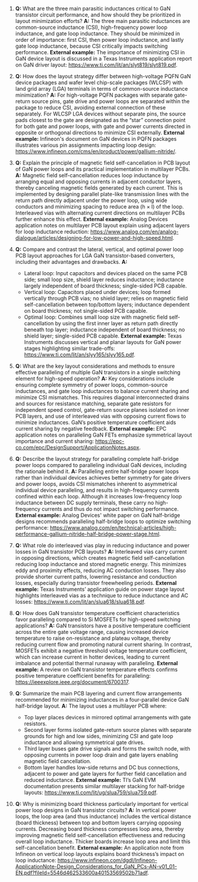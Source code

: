 1. **Q:** What are the three main parasitic inductances critical to GaN transistor circuit performance, and how should they be prioritized in layout minimization efforts?
   **A:** The three main parasitic inductances are common-source inductance (CSI), high-frequency power loop inductance, and gate loop inductance. They should be minimized in order of importance: first CSI, then power loop inductance, and lastly gate loop inductance, because CSI critically impacts switching performance.
   **External example:** The importance of minimizing CSI in GaN device layout is discussed in a Texas Instruments application report on GaN driver layout: https://www.ti.com/lit/an/slyt819/slyt819.pdf.

2. **Q:** How does the layout strategy differ between high-voltage PQFN GaN device packages and wafer level chip-scale packages (WLCSP) with land grid array (LGA) terminals in terms of common-source inductance minimization?
   **A:** For high-voltage PQFN packages with separate gate-return source pins, gate drive and power loops are separated within the package to reduce CSI, avoiding external connection of these separately. For WLCSP LGA devices without separate pins, the source pads closest to the gate are designated as the “star” connection point for both gate and power loops, with gate and power currents directed in opposite or orthogonal directions to minimize CSI externally.
   **External example:** Infineon's document on GaN devices in PQFN packages illustrates various pin assignments impacting loop design: https://www.infineon.com/cms/en/product/power/gallium-nitride/.

3. **Q:** Explain the principle of magnetic field self-cancellation in PCB layout of GaN power loops and its practical implementation in multilayer PCBs.
   **A:** Magnetic field self-cancellation reduces loop inductance by arranging equal and opposing currents in adjacent conductor layers, thereby canceling magnetic fields generated by each current. This is implemented by designing parallel plate-like transmission lines with the return path directly adjacent under the power loop, using wide conductors and minimizing spacing to reduce area (h × l) of the loop. Interleaved vias with alternating current directions on multilayer PCBs further enhance this effect.
   **External example:** Analog Devices application notes on multilayer PCB layout explain using adjacent layers for loop inductance reduction: https://www.analog.com/en/analog-dialogue/articles/designing-for-low-power-and-high-speed.html.

4. **Q:** Compare and contrast the lateral, vertical, and optimal power loop PCB layout approaches for LGA GaN transistor-based converters, including their advantages and drawbacks.
   **A:** 
   - Lateral loop: Input capacitors and devices placed on the same PCB side; small loop size, shield layer reduces inductance; inductance largely independent of board thickness; single-sided PCB capable.
   - Vertical loop: Capacitors placed under devices; loop formed vertically through PCB vias; no shield layer; relies on magnetic field self-cancellation between top/bottom layers; inductance dependent on board thickness; not single-sided PCB capable.
   - Optimal loop: Combines small loop size with magnetic field self-cancellation by using the first inner layer as return path directly beneath top layer; inductance independent of board thickness; no shield layer; single-sided PCB capable.
   **External example:** Texas Instruments discusses vertical and planar layouts for GaN power stages highlighting similar trade-offs: https://www.ti.com/lit/an/slyy165/slyy165.pdf.

5. **Q:** What are the key layout considerations and methods to ensure effective paralleling of multiple GaN transistors in a single switching element for high-speed operation?
   **A:** Key considerations include ensuring complete symmetry of power loops, common-source inductances, and gate loop inductances to balance current sharing and minimize CSI mismatches. This requires diagonal interconnected drains and sources for resistance matching, separate gate resistors for independent speed control, gate-return source planes isolated on inner PCB layers, and use of interleaved vias with opposing current flows to minimize inductances. GaN’s positive temperature coefficient aids current sharing by negative feedback.
   **External example:** EPC application notes on paralleling GaN FETs emphasize symmetrical layout importance and current sharing: https://epc-co.com/epc/DesignSupport/ApplicationNotes.aspx.

6. **Q:** Describe the layout strategy for paralleling complete half-bridge power loops compared to paralleling individual GaN devices, including the rationale behind it.
   **A:** Paralleling entire half-bridge power loops rather than individual devices achieves better symmetry for gate drivers and power loops, avoids CSI mismatches inherent to asymmetrical individual device paralleling, and results in high-frequency currents confined within each loop. Although it increases low-frequency loop inductance between DC supply terminals, these carry no high-frequency currents and thus do not impact switching performance.
   **External example:** Analog Devices' white paper on GaN half-bridge designs recommends paralleling half-bridge loops to optimize switching performance: https://www.analog.com/en/technical-articles/high-performance-gallium-nitride-half-bridge-power-stage.html.

7. **Q:** What role do interleaved vias play in reducing inductance and power losses in GaN transistor PCB layouts?
   **A:** Interleaved vias carry current in opposing directions, which creates magnetic field self-cancellation reducing loop inductance and stored magnetic energy. This minimizes eddy and proximity effects, reducing AC conduction losses. They also provide shorter current paths, lowering resistance and conduction losses, especially during transistor freewheeling periods.
   **External example:** Texas Instruments’ application guide on power stage layout highlights interleaved vias as a technique to reduce inductance and AC losses: https://www.ti.com/lit/an/slua618/slua618.pdf.

8. **Q:** How does GaN transistor temperature coefficient characteristics favor paralleling compared to Si MOSFETs for high-speed switching applications?
   **A:** GaN transistors have a positive temperature coefficient across the entire gate voltage range, causing increased device temperature to raise on-resistance and plateau voltage, thereby reducing current flow and promoting natural current sharing. In contrast, MOSFETs exhibit a negative threshold voltage temperature coefficient, which can increase current in hotter devices, leading to current imbalance and potential thermal runaway with paralleling.
   **External example:** A review on GaN transistor temperature effects confirms positive temperature coefficient benefits for paralleling: https://ieeexplore.ieee.org/document/6700317.

9. **Q:** Summarize the main PCB layering and current flow arrangements recommended for minimizing inductances in a four-parallel device GaN half-bridge layout.
   **A:** The layout uses a multilayer PCB where:  
   - Top layer places devices in mirrored optimal arrangements with gate resistors.  
   - Second layer forms isolated gate-return source planes with separate grounds for high and low sides, minimizing CSI and gate loop inductance and allowing symmetrical gate drives.  
   - Third layer buses gate drive signals and forms the switch node, with opposing currents in power loop drain and gate layers enabling magnetic field cancellation.  
   - Bottom layer handles low-side returns and DC bus connections, adjacent to power and gate layers for further field cancellation and reduced inductance.
   **External example:** TI’s GaN EVM documentation presents similar multilayer stacking for half-bridge layouts: https://www.ti.com/lit/ug/slua759/slua759.pdf.

10. **Q:** Why is minimizing board thickness particularly important for vertical power loop designs in GaN transistor circuits?
    **A:** In vertical power loops, the loop area (and thus inductance) includes the vertical distance (board thickness) between top and bottom layers carrying opposing currents. Decreasing board thickness compresses loop area, thereby improving magnetic field self-cancellation effectiveness and reducing overall loop inductance. Thicker boards increase loop area and limit this self-cancellation benefit.
    **External example:** An application note from Infineon on vertical loop layouts explains board thickness’s impact on loop inductance: https://www.infineon.com/dgdl/Infineon-ApplicationNote-Design_Considerations_for_GaN_PCs-AN-v01_01-EN.pdf?fileId=5546d462533600a40153569502b71adf.

